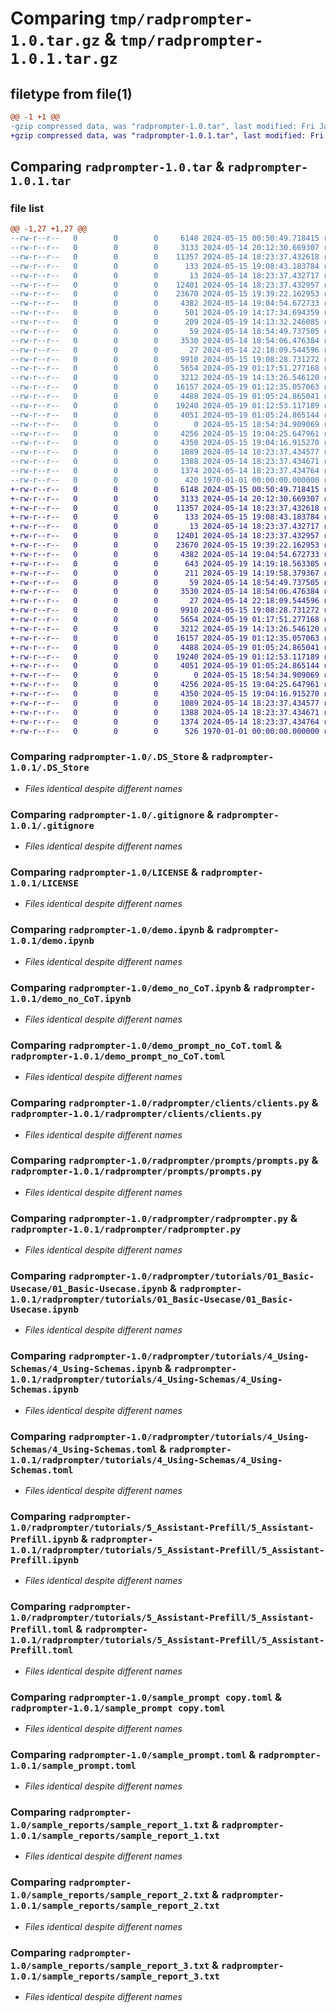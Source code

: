 # Comparing `tmp/radprompter-1.0.tar.gz` & `tmp/radprompter-1.0.1.tar.gz`

## filetype from file(1)

```diff
@@ -1 +1 @@
-gzip compressed data, was "radprompter-1.0.tar", last modified: Fri Jan  1 00:00:00 2016, max compression
+gzip compressed data, was "radprompter-1.0.1.tar", last modified: Fri Jan  1 00:00:00 2016, max compression
```

## Comparing `radprompter-1.0.tar` & `radprompter-1.0.1.tar`

### file list

```diff
@@ -1,27 +1,27 @@
--rw-r--r--   0        0        0     6148 2024-05-15 00:50:49.718415 radprompter-1.0/.DS_Store
--rw-r--r--   0        0        0     3133 2024-05-14 20:12:30.669307 radprompter-1.0/.gitignore
--rw-r--r--   0        0        0    11357 2024-05-14 18:23:37.432618 radprompter-1.0/LICENSE
--rw-r--r--   0        0        0      133 2024-05-15 19:08:43.183784 radprompter-1.0/Plan.md
--rw-r--r--   0        0        0       13 2024-05-14 18:23:37.432717 radprompter-1.0/README.md
--rw-r--r--   0        0        0    12401 2024-05-14 18:23:37.432957 radprompter-1.0/demo.ipynb
--rw-r--r--   0        0        0    23670 2024-05-15 19:39:22.162953 radprompter-1.0/demo_no_CoT.ipynb
--rw-r--r--   0        0        0     4382 2024-05-14 19:04:54.672733 radprompter-1.0/demo_prompt_no_CoT.toml
--rw-r--r--   0        0        0      501 2024-05-19 14:17:34.694359 radprompter-1.0/pyproject.toml
--rw-r--r--   0        0        0      209 2024-05-19 14:13:32.246085 radprompter-1.0/radprompter/__init__.py
--rw-r--r--   0        0        0       59 2024-05-14 18:54:49.737505 radprompter-1.0/radprompter/clients/__init__.py
--rw-r--r--   0        0        0     3530 2024-05-14 18:54:06.476384 radprompter-1.0/radprompter/clients/clients.py
--rw-r--r--   0        0        0       27 2024-05-14 22:18:09.544596 radprompter-1.0/radprompter/prompts/__init__.py
--rw-r--r--   0        0        0     9910 2024-05-15 19:08:28.731272 radprompter-1.0/radprompter/prompts/prompts.py
--rw-r--r--   0        0        0     5654 2024-05-19 01:17:51.277168 radprompter-1.0/radprompter/radprompter.py
--rw-r--r--   0        0        0     3212 2024-05-19 14:13:26.546120 radprompter-1.0/radprompter/tutorials/01_Basic-Usecase/01_Basic-Usecase.ipynb
--rw-r--r--   0        0        0    16157 2024-05-19 01:12:35.057063 radprompter-1.0/radprompter/tutorials/4_Using-Schemas/4_Using-Schemas.ipynb
--rw-r--r--   0        0        0     4488 2024-05-19 01:05:24.865041 radprompter-1.0/radprompter/tutorials/4_Using-Schemas/4_Using-Schemas.toml
--rw-r--r--   0        0        0    19240 2024-05-19 01:12:53.117189 radprompter-1.0/radprompter/tutorials/5_Assistant-Prefill/5_Assistant-Prefill.ipynb
--rw-r--r--   0        0        0     4051 2024-05-19 01:05:24.865144 radprompter-1.0/radprompter/tutorials/5_Assistant-Prefill/5_Assistant-Prefill.toml
--rw-r--r--   0        0        0        0 2024-05-15 18:54:34.909069 radprompter-1.0/radprompter/tutorials/README.md
--rw-r--r--   0        0        0     4256 2024-05-15 19:04:25.647961 radprompter-1.0/sample_prompt copy.toml
--rw-r--r--   0        0        0     4350 2024-05-15 19:04:16.915270 radprompter-1.0/sample_prompt.toml
--rw-r--r--   0        0        0     1089 2024-05-14 18:23:37.434577 radprompter-1.0/sample_reports/sample_report_1.txt
--rw-r--r--   0        0        0     1388 2024-05-14 18:23:37.434671 radprompter-1.0/sample_reports/sample_report_2.txt
--rw-r--r--   0        0        0     1374 2024-05-14 18:23:37.434764 radprompter-1.0/sample_reports/sample_report_3.txt
--rw-r--r--   0        0        0      420 1970-01-01 00:00:00.000000 radprompter-1.0/PKG-INFO
+-rw-r--r--   0        0        0     6148 2024-05-15 00:50:49.718415 radprompter-1.0.1/.DS_Store
+-rw-r--r--   0        0        0     3133 2024-05-14 20:12:30.669307 radprompter-1.0.1/.gitignore
+-rw-r--r--   0        0        0    11357 2024-05-14 18:23:37.432618 radprompter-1.0.1/LICENSE
+-rw-r--r--   0        0        0      133 2024-05-15 19:08:43.183784 radprompter-1.0.1/Plan.md
+-rw-r--r--   0        0        0       13 2024-05-14 18:23:37.432717 radprompter-1.0.1/README.md
+-rw-r--r--   0        0        0    12401 2024-05-14 18:23:37.432957 radprompter-1.0.1/demo.ipynb
+-rw-r--r--   0        0        0    23670 2024-05-15 19:39:22.162953 radprompter-1.0.1/demo_no_CoT.ipynb
+-rw-r--r--   0        0        0     4382 2024-05-14 19:04:54.672733 radprompter-1.0.1/demo_prompt_no_CoT.toml
+-rw-r--r--   0        0        0      643 2024-05-19 14:19:18.563305 radprompter-1.0.1/pyproject.toml
+-rw-r--r--   0        0        0      211 2024-05-19 14:19:58.379367 radprompter-1.0.1/radprompter/__init__.py
+-rw-r--r--   0        0        0       59 2024-05-14 18:54:49.737505 radprompter-1.0.1/radprompter/clients/__init__.py
+-rw-r--r--   0        0        0     3530 2024-05-14 18:54:06.476384 radprompter-1.0.1/radprompter/clients/clients.py
+-rw-r--r--   0        0        0       27 2024-05-14 22:18:09.544596 radprompter-1.0.1/radprompter/prompts/__init__.py
+-rw-r--r--   0        0        0     9910 2024-05-15 19:08:28.731272 radprompter-1.0.1/radprompter/prompts/prompts.py
+-rw-r--r--   0        0        0     5654 2024-05-19 01:17:51.277168 radprompter-1.0.1/radprompter/radprompter.py
+-rw-r--r--   0        0        0     3212 2024-05-19 14:13:26.546120 radprompter-1.0.1/radprompter/tutorials/01_Basic-Usecase/01_Basic-Usecase.ipynb
+-rw-r--r--   0        0        0    16157 2024-05-19 01:12:35.057063 radprompter-1.0.1/radprompter/tutorials/4_Using-Schemas/4_Using-Schemas.ipynb
+-rw-r--r--   0        0        0     4488 2024-05-19 01:05:24.865041 radprompter-1.0.1/radprompter/tutorials/4_Using-Schemas/4_Using-Schemas.toml
+-rw-r--r--   0        0        0    19240 2024-05-19 01:12:53.117189 radprompter-1.0.1/radprompter/tutorials/5_Assistant-Prefill/5_Assistant-Prefill.ipynb
+-rw-r--r--   0        0        0     4051 2024-05-19 01:05:24.865144 radprompter-1.0.1/radprompter/tutorials/5_Assistant-Prefill/5_Assistant-Prefill.toml
+-rw-r--r--   0        0        0        0 2024-05-15 18:54:34.909069 radprompter-1.0.1/radprompter/tutorials/README.md
+-rw-r--r--   0        0        0     4256 2024-05-15 19:04:25.647961 radprompter-1.0.1/sample_prompt copy.toml
+-rw-r--r--   0        0        0     4350 2024-05-15 19:04:16.915270 radprompter-1.0.1/sample_prompt.toml
+-rw-r--r--   0        0        0     1089 2024-05-14 18:23:37.434577 radprompter-1.0.1/sample_reports/sample_report_1.txt
+-rw-r--r--   0        0        0     1388 2024-05-14 18:23:37.434671 radprompter-1.0.1/sample_reports/sample_report_2.txt
+-rw-r--r--   0        0        0     1374 2024-05-14 18:23:37.434764 radprompter-1.0.1/sample_reports/sample_report_3.txt
+-rw-r--r--   0        0        0      526 1970-01-01 00:00:00.000000 radprompter-1.0.1/PKG-INFO
```

### Comparing `radprompter-1.0/.DS_Store` & `radprompter-1.0.1/.DS_Store`

 * *Files identical despite different names*

### Comparing `radprompter-1.0/.gitignore` & `radprompter-1.0.1/.gitignore`

 * *Files identical despite different names*

### Comparing `radprompter-1.0/LICENSE` & `radprompter-1.0.1/LICENSE`

 * *Files identical despite different names*

### Comparing `radprompter-1.0/demo.ipynb` & `radprompter-1.0.1/demo.ipynb`

 * *Files identical despite different names*

### Comparing `radprompter-1.0/demo_no_CoT.ipynb` & `radprompter-1.0.1/demo_no_CoT.ipynb`

 * *Files identical despite different names*

### Comparing `radprompter-1.0/demo_prompt_no_CoT.toml` & `radprompter-1.0.1/demo_prompt_no_CoT.toml`

 * *Files identical despite different names*

### Comparing `radprompter-1.0/radprompter/clients/clients.py` & `radprompter-1.0.1/radprompter/clients/clients.py`

 * *Files identical despite different names*

### Comparing `radprompter-1.0/radprompter/prompts/prompts.py` & `radprompter-1.0.1/radprompter/prompts/prompts.py`

 * *Files identical despite different names*

### Comparing `radprompter-1.0/radprompter/radprompter.py` & `radprompter-1.0.1/radprompter/radprompter.py`

 * *Files identical despite different names*

### Comparing `radprompter-1.0/radprompter/tutorials/01_Basic-Usecase/01_Basic-Usecase.ipynb` & `radprompter-1.0.1/radprompter/tutorials/01_Basic-Usecase/01_Basic-Usecase.ipynb`

 * *Files identical despite different names*

### Comparing `radprompter-1.0/radprompter/tutorials/4_Using-Schemas/4_Using-Schemas.ipynb` & `radprompter-1.0.1/radprompter/tutorials/4_Using-Schemas/4_Using-Schemas.ipynb`

 * *Files identical despite different names*

### Comparing `radprompter-1.0/radprompter/tutorials/4_Using-Schemas/4_Using-Schemas.toml` & `radprompter-1.0.1/radprompter/tutorials/4_Using-Schemas/4_Using-Schemas.toml`

 * *Files identical despite different names*

### Comparing `radprompter-1.0/radprompter/tutorials/5_Assistant-Prefill/5_Assistant-Prefill.ipynb` & `radprompter-1.0.1/radprompter/tutorials/5_Assistant-Prefill/5_Assistant-Prefill.ipynb`

 * *Files identical despite different names*

### Comparing `radprompter-1.0/radprompter/tutorials/5_Assistant-Prefill/5_Assistant-Prefill.toml` & `radprompter-1.0.1/radprompter/tutorials/5_Assistant-Prefill/5_Assistant-Prefill.toml`

 * *Files identical despite different names*

### Comparing `radprompter-1.0/sample_prompt copy.toml` & `radprompter-1.0.1/sample_prompt copy.toml`

 * *Files identical despite different names*

### Comparing `radprompter-1.0/sample_prompt.toml` & `radprompter-1.0.1/sample_prompt.toml`

 * *Files identical despite different names*

### Comparing `radprompter-1.0/sample_reports/sample_report_1.txt` & `radprompter-1.0.1/sample_reports/sample_report_1.txt`

 * *Files identical despite different names*

### Comparing `radprompter-1.0/sample_reports/sample_report_2.txt` & `radprompter-1.0.1/sample_reports/sample_report_2.txt`

 * *Files identical despite different names*

### Comparing `radprompter-1.0/sample_reports/sample_report_3.txt` & `radprompter-1.0.1/sample_reports/sample_report_3.txt`

 * *Files identical despite different names*

